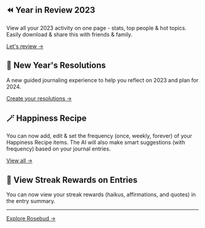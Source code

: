 ## ⏪ Year in Review 2023

View all your 2023 activity on one page - stats, top people & hot topics. Easily download & share this with friends & family.

[Let's review &rarr;](/review)

## 🎉 New Year's Resolutions

A new guided journaling experience to help you reflect on 2023 and plan for 2024.

[Create your resolutions &rarr;](/compose/new-year-2024)

## 🪄 Happiness Recipe

You can now add, edit & set the frequency (once, weekly, forever) of your Happiness Recipe items. The AI will also make smart suggestions (with frequency) based on your journal entries.

[View all &rarr;](/home)

## 💭 View Streak Rewards on Entries

You can now view your streak rewards (haikus, affirmations, and quotes) in the entry summary.

---

[Explore Rosebud &rarr;](/home:button)
